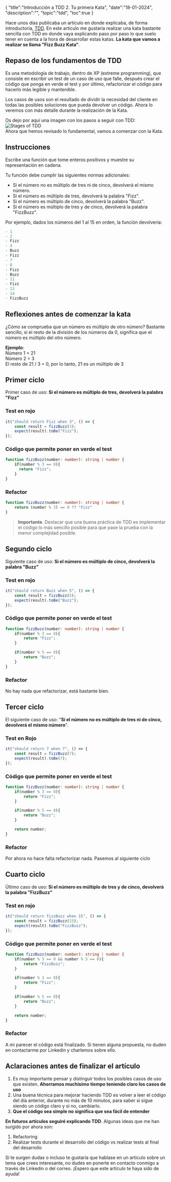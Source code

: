 {
  "title":"Introducción a TDD 2. Tu primera Kata", 
  "date":"18-01-2024",
  "description":"",
  "topic":"tdd",
  "toc":true
}

Hace unos días publicaba un artículo en donde explicaba, de forma introductoria, [TDD](/blog/introducción-a-tdd-(desarrollo-dirigido-por-pruebas)). En este artículo me gustaría realizar una kata bastante sencilla con TDD en donde vaya explicando paso por paso lo que suelo tener en cuenta a la hora de desarrollar estas katas. **La kata que vamos a realizar se llama "Fizz Buzz Kata"**. 

## Repaso de los fundamentos de TDD

Es una metodología de trabajo, dentro de XP (extreme programming), que consiste en escribir un test de un caso de uso que falle, después crear el código que ponga en verde el test y por último, refactorizar el código para hacerlo más legible y mantenible. 

Los casos de usos son el resultado de dividir la necesidad del cliente en todas las posibles soluciones que pueda devolver un código. Ahora lo veremos con más detalle durante la realización de la Kata.

Os dejo por aquí una imagen con los pasos a seguir con TDD:    
![Stages of TDD](/BlogImages/tdd-stages.png)    
Ahora que hemos revisado lo fundamental, vamos a comenzar con la Kata.

## Instrucciones

Escribe una función que tome enteros positivos y muestre su representación en cadena.

Tu función debe cumplir las siguientes normas adicionales:

- Si el número no es múltiplo de tres ni de cinco, devolverá el mismo número.
- Si el número es múltiplo de tres, devolverá la palabra "Fizz".
- Si el número es múltiplo de cinco, devolverá la palabra "Buzz".
- Si el número es múltiplo de tres y de cinco, devolverá la palabra "FizzBuzz".

Por ejemplo, dados los números del 1 al 15 en orden, la función devolvería:

``` javascript
- 1  
- 2  
- Fizz  
- 4  
- Buzz  
- Fizz  
- 7  
- 8   
- Fizz  
- Buzz  
- 11  
- Fizz  
- 13  
- 14  
- FizzBuzz
```

## Reflexiones antes de comenzar la kata

¿Cómo se comprueba que un número es múltiplo de otro número? Bastante sencillo, si el resto de la división de los números da 0, significa que el número es múltiplo del otro número.

**Ejemplo**:  
Número 1 = 21  
Número 2 = 3   
El resto de 21 / 3 = 0, por lo tanto, 21 es un múltiplo de 3

## Primer ciclo

Primer caso de uso: **Si el número es múltiplo de tres, devolverá la palabra "Fizz"**

### Test en rojo
```typescript
it("should return Fizz when 3", () => {
    const result = fizzBuzz(3);
    expect(result).toBe("Fizz");
});
```

### Código que permite poner en verde el test
```typescript
function fizzBuzz(number: number): string | number {
    if(number % 3 == 0){
      return "Fizz";
    }
}
```

### Refactor
```typescript
function fizzBuzz(number: number): string | number {
    return (number % 3) == 0 ?? "Fizz"
}
```

>**Importante**. Destacar que una buena práctica de TDD es implementar el código lo más sencillo posible para que pase la prueba con la menor complejidad posible.

## Segundo ciclo

Siguiente caso de uso: **Si el número es múltiplo de cinco, devolverá la palabra "Buzz"**

### Test en rojo
``` typescript
it("should return Buzz when 5", () => {
    const result = fizzBuzz(5);
    expect(result).toBe("Buzz");
});
```

### Código que permite poner en verde el test
``` typescript
function fizzBuzz(number: number): string | number {
    if(number % 3 == 0){
        return "Fizz";
    }

    if(number % 5 == 0){
        return "Buzz";
    }
}
```


### Refactor 

No hay nada que refactorizar, está bastante bien.


## Tercer ciclo

El siguiente caso de uso: "**Si el número no es múltiplo de tres ni de cinco, devolverá el mismo número**".

### Test en Rojo
```typescript
it("should return 7 when 7", () => {
    const result = fizzBuzz(7);
    expect(result).toBe(7);
});
```

### Código que permite poner en verde el test
```typescript
function fizzBuzz(number: number): string | number {
    if(number % 3 == 0){
        return "Fizz";
    }

    if(number % 5 == 0){
        return "Buzz";
    }

    return number;
}
```

### Refactor

Por ahora no hace falta refactorizar nada. Pasemos al siguiente ciclo


## Cuarto ciclo

Último caso de uso: **Si el número es múltiplo de tres y de cinco, devolverá la palabra "FizzBuzz"**

### Test en rojo
``` typescript
it("should return fizzBuzz when 15", () => {
    const result = fizzBuzz(15);
    expect(result).toBe("FizzBuzz");
});
```

### Código que permite poner en verde el test
``` typescript
function fizzBuzz(number: number): string | number {
    if(number % 3 == 0 && number % 5 == 0){
        return "FizzBuzz";
    }

    if(number % 3 == 0){
        return "Fizz";
    }

    if(number % 5 == 0){
        return "Buzz";
    }

    return number;
}
```

### Refactor

A mi parecer el código está finalizado. Si tienen alguna propuesta, no duden en contactarme por Linkedin y charlemos sobre ello.


## Aclaraciones antes de finalizar el artículo

1. Es muy importante pensar y distinguir todos los posibles casos de uso que existen. **Ahorramos muchísimo tiempo teniendo claro los casos de uso**
2. Una buena técnica para mejorar haciendo TDD es volver a leer el código del día anterior, durante no más de 10 minutos, para saber si sigue siendo un código claro y si no, cambiarlo.
3. **Que el código sea simple no significa que sea fácil de entender**


**En futuros artículos seguiré explicando TDD**. Algunas ideas que me han surgido por ahora son:
1. Refactoring
2. Realizar tests durante el desarrollo del código vs realizar tests al final del desarrollo

Si te surgen dudas o incluso te gustaría que hablase en un artículo sobre un tema que crees interesante, no dudes en ponerte en contacto conmigo a través de Linkedin o del correo. ¡Espero que este artículo te haya sido de ayuda!